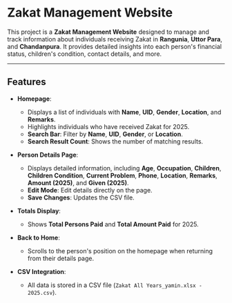 # Zakat Management Website

This project is a **Zakat Management Website** designed to manage and track information about individuals receiving Zakat in **Rangunia**, **Uttor Para**, and **Chandanpura**. It provides detailed insights into each person's financial status, children's condition, contact details, and more.

---

## Features

- **Homepage**:
  - Displays a list of individuals with **Name**, **UID**, **Gender**, **Location**, and **Remarks**.
  - Highlights individuals who have received Zakat for 2025.
  - **Search Bar**: Filter by **Name**, **UID**, **Gender**, or **Location**.
  - **Search Result Count**: Shows the number of matching results.

- **Person Details Page**:
  - Displays detailed information, including **Age**, **Occupation**, **Children**, **Children Condition**, **Current Problem**, **Phone**, **Location**, **Remarks**, **Amount (2025)**, and **Given (2025)**.
  - **Edit Mode**: Edit details directly on the page.
  - **Save Changes**: Updates the CSV file.

- **Totals Display**:
  - Shows **Total Persons Paid** and **Total Amount Paid** for 2025.

- **Back to Home**:
  - Scrolls to the person's position on the homepage when returning from their details page.

- **CSV Integration**:
  - All data is stored in a CSV file (`Zakat All Years_yamin.xlsx - 2025.csv`).